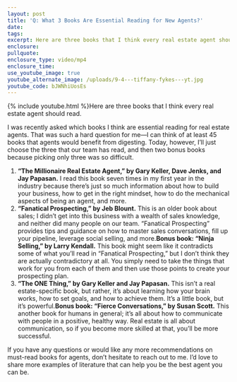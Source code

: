 ```yaml
---
layout: post
title: 'Q: What 3 Books Are Essential Reading for New Agents?'
date:
tags:
excerpt: Here are three books that I think every real estate agent should read.
enclosure:
pullquote:
enclosure_type: video/mp4
enclosure_time:
use_youtube_image: true
youtube_alternate_image: /uploads/9-4---tiffany-fykes---yt.jpg
youtube_code: bJWNhiUosEs
---
```


{% include youtube.html %}Here are three books that I think every real estate agent should read.

I was recently asked which books I think are essential reading for real estate agents. That was such a hard question for me—I can think of at least 45 books that agents would benefit from digesting. Today, however, I’ll just choose the three that our team has read, and then two bonus books because picking only three was so difficult.

1. **“The Millionaire Real Estate Agent,” by Gary Keller, Dave Jenks, and Jay Papasan.** I read this book seven times in my first year in the industry because there’s just so much information about how to build your business, how to get in the right mindset, how to do the mechanical aspects of being an agent, and more.
2. **“Fanatical Prospecting,” by Jeb Blount.** This is an older book about sales; I didn’t get into this business with a wealth of sales knowledge, and neither did many people on our team. “Fanatical Prospecting” provides tips and guidance on how to master sales conversations, fill up your pipeline, leverage social selling, and more.**Bonus book: “Ninja Selling,” by Larry Kendall.** This book might seem like it contradicts some of what you’ll read in “Fanatical Prospecting,” but I don’t think they are actually contradictory at all. You simply need to take the things that work for you from each of them and then use those points to create your prospecting plan.
3. **“The ONE Thing,” by Gary Keller and Jay Papasan.** This isn’t a real estate-specific book, but rather, it’s about learning how your brain works, how to set goals, and how to achieve them. It’s a little book, but it’s powerful.**Bonus book: “Fierce Conversations,” by Susan Scott.** This another book for humans in general; it’s all about how to communicate with people in a positive, healthy way. Real estate is all about communication, so if you become more skilled at that, you’ll be more successful.

If you have any questions or would like any more recommendations on must-read books for agents, don’t hesitate to reach out to me. I’d love to share more examples of literature that can help you be the best agent you can be.